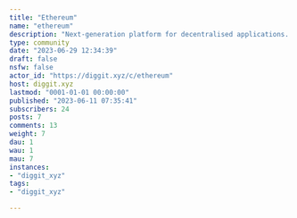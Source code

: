 ```yaml
---
title: "Ethereum" 
name: "ethereum"
description: "Next-generation platform for decentralised applications. Dive in at [ethereum.org](ethereum.org)"
type: community
date: "2023-06-29 12:34:39"
draft: false
nsfw: false
actor_id: "https://diggit.xyz/c/ethereum"
host: diggit.xyz
lastmod: "0001-01-01 00:00:00"
published: "2023-06-11 07:35:41"
subscribers: 24
posts: 7
comments: 13
weight: 7
dau: 1
wau: 1
mau: 7
instances:
- "diggit_xyz"
tags: 
- "diggit_xyz"

---
```

